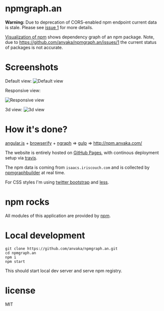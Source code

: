 # npmgraph.an

**Warning:** Due to deprecation of CORS-enabled npm endpoint current data is stale. Please see [issue 1](https://github.com/anvaka/npmgraph.an/issues/1) for more details.

[Visualization of npm](http://npm.anvaka.com) shows dependency graph of an npm package. Note, due to https://github.com/anvaka/npmgraph.an/issues/1 the current status of packages is not accurate.

# Screenshots

Default view:
![Default view](https://raw.githubusercontent.com/anvaka/npmgraph.an/master/images/default_view.png)


Responsive view:

![Responsive view](https://raw.githubusercontent.com/anvaka/npmgraph.an/master/images/responsive_view.png)


3d view:
![3d view](https://raw.githubusercontent.com/anvaka/npmgraph.an/master/images/3d_view.png)

# How it's done?

[angular.js](https://angularjs.org/) + [browserify](http://browserify.org/) + [ngraph](https://github.com/anvaka/ngraph) => [gulp](http://gulpjs.com/) => http://npm.anvaka.com/

The website is entirely hosted on [GitHub Pages](https://pages.github.com/), with continous deployment setup via [travis](https://github.com/anvaka/npmgraph.an/blob/master/.travis.yml).

The npm data is coming from `isaacs.iriscouch.com` and is collected by [npmgraphbuilder](https://github.com/anvaka/npmgraphbuilder) at real time.

For CSS styles I'm using [twitter bootstrap](http://getbootstrap.com/css/) and [less](http://lesscss.org/).

# npm rocks

All modules of this application are provided by [npm](https://github.com/anvaka/npmgraph.an/blob/master/package.json). 

# Local development

```
git clone https://github.com/anvaka/npmgraph.an.git
cd npmgraph.an
npm i
npm start
```

This should start local dev server and serve npm registry.

# license

MIT
